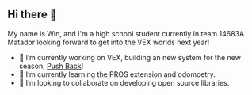 ## Hi there 👋

My name is Win, and I'm a high school student currently in team 14683A Matador looking forward to get into the VEX worlds next year! 

- 🔭 I’m currently working on VEX, building an new system for the new season, [Push Back](https://www.youtube.com/watch?v=ocmONiVun9M&t=2s&pp=ygUJcHVzaCBiYWNr)! 
- 🌱 I’m currently learning the PROS extension and odomoetry. 
- 👯 I’m looking to collaborate on developing open source libraries. 

<!--
**WinYeh/WinYeh** is a ✨ _special_ ✨ repository because its `README.md` (this file) appears on your GitHub profile.

Here are some ideas to get you started:

- 🔭 I’m currently working on ...
- 🌱 I’m currently learning ...
- 👯 I’m looking to collaborate on ...
- 🤔 I’m looking for help with ...
- 💬 Ask me about ...
- 📫 How to reach me: ...
- 😄 Pronouns: ...
- ⚡ Fun fact: ...
-->
